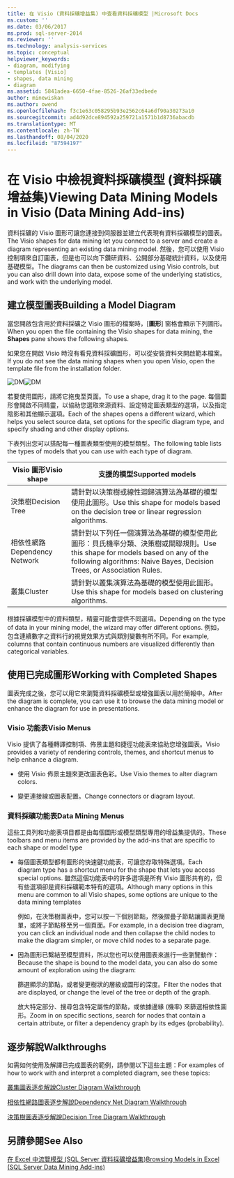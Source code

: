 ```yaml
---
title: 在 Visio (資料採礦增益集) 中查看資料採礦模型 |Microsoft Docs
ms.custom: ''
ms.date: 03/06/2017
ms.prod: sql-server-2014
ms.reviewer: ''
ms.technology: analysis-services
ms.topic: conceptual
helpviewer_keywords:
- diagram, modifying
- templates [Visio]
- shapes, data mining
- diagram
ms.assetid: 5841adea-6650-4fae-8526-26af33edbede
author: minewiskan
ms.author: owend
ms.openlocfilehash: f3c1e63c058295b93e2562c64a6df90a30273a10
ms.sourcegitcommit: ad4d92dce894592a259721a1571b1d8736abacdb
ms.translationtype: MT
ms.contentlocale: zh-TW
ms.lasthandoff: 08/04/2020
ms.locfileid: "87594197"
---
```

# <a name="viewing-data-mining-models-in-visio-data-mining-add-ins"></a><span data-ttu-id="b4120-102">在 Visio 中檢視資料採礦模型 (資料採礦增益集)</span><span class="sxs-lookup"><span data-stu-id="b4120-102">Viewing Data Mining Models in Visio (Data Mining Add-ins)</span></span>
  <span data-ttu-id="b4120-103">資料採礦的 Visio 圖形可讓您連接到伺服器並建立代表現有資料採礦模型的圖表。</span><span class="sxs-lookup"><span data-stu-id="b4120-103">The Visio shapes for data mining let you connect to a server and create a diagram representing an existing data mining model.</span></span> <span data-ttu-id="b4120-104">然後，您可以使用 Visio 控制項來自訂圖表，但是也可以向下鑽研資料、公開部分基礎統計資料，以及使用基礎模型。</span><span class="sxs-lookup"><span data-stu-id="b4120-104">The diagrams can then be customized using Visio controls, but you can also drill down into data, expose some of the underlying statistics, and work with the underlying model.</span></span>  
  
## <a name="building-a-model-diagram"></a><span data-ttu-id="b4120-105">建立模型圖表</span><span class="sxs-lookup"><span data-stu-id="b4120-105">Building a Model Diagram</span></span>  
 <span data-ttu-id="b4120-106">當您開啟包含用於資料採礦之 Visio 圖形的檔案時，[**圖形**] 窗格會顯示下列圖形。</span><span class="sxs-lookup"><span data-stu-id="b4120-106">When you open the file containing the Visio shapes for data mining, the **Shapes** pane shows the following shapes.</span></span>  
  
 <span data-ttu-id="b4120-107">如果您在開啟 Visio 時沒有看見資料採礦圖形，可以從安裝資料夾開啟範本檔案。</span><span class="sxs-lookup"><span data-stu-id="b4120-107">If you do not see the data mining shapes when you open Visio, open the template file from the installation folder.</span></span>  
  
 <span data-ttu-id="b4120-108">![DM](media/dm-stencil.gif "DM")</span><span class="sxs-lookup"><span data-stu-id="b4120-108">![DM](media/dm-stencil.gif "DM")</span></span>  
  
 <span data-ttu-id="b4120-109">若要使用圖形，請將它拖曳至頁面。</span><span class="sxs-lookup"><span data-stu-id="b4120-109">To use a shape, drag it to the page.</span></span> <span data-ttu-id="b4120-110">每個圖形會開啟不同精靈，以協助您選取來源資料、設定特定圖表類型的選項，以及指定陰影和其他顯示選項。</span><span class="sxs-lookup"><span data-stu-id="b4120-110">Each of the shapes opens a different wizard, which helps you select source data, set options for the specific diagram type, and specify shading and other display options.</span></span>  
  
 <span data-ttu-id="b4120-111">下表列出您可以搭配每一種圖表類型使用的模型類型。</span><span class="sxs-lookup"><span data-stu-id="b4120-111">The following table lists the types of models that you can use with each type of diagram.</span></span>  
  
|<span data-ttu-id="b4120-112">Visio 圖形</span><span class="sxs-lookup"><span data-stu-id="b4120-112">Visio shape</span></span>|<span data-ttu-id="b4120-113">支援的模型</span><span class="sxs-lookup"><span data-stu-id="b4120-113">Supported models</span></span>|  
|-----------------|----------------------|  
|<span data-ttu-id="b4120-114">決策樹</span><span class="sxs-lookup"><span data-stu-id="b4120-114">Decision Tree</span></span>|<span data-ttu-id="b4120-115">請針對以決策樹或線性迴歸演算法為基礎的模型使用此圖形。</span><span class="sxs-lookup"><span data-stu-id="b4120-115">Use this shape for models based on the decision tree or linear regression algorithms.</span></span>|  
|<span data-ttu-id="b4120-116">相依性網路</span><span class="sxs-lookup"><span data-stu-id="b4120-116">Dependency Network</span></span>|<span data-ttu-id="b4120-117">請針對以下列任一個演算法為基礎的模型使用此圖形：貝氏機率分類、決策樹或關聯規則。</span><span class="sxs-lookup"><span data-stu-id="b4120-117">Use this shape for models based on any of the following algorithms: Naive Bayes, Decision Trees, or Association Rules.</span></span>|  
|<span data-ttu-id="b4120-118">叢集</span><span class="sxs-lookup"><span data-stu-id="b4120-118">Cluster</span></span>|<span data-ttu-id="b4120-119">請針對以叢集演算法為基礎的模型使用此圖形。</span><span class="sxs-lookup"><span data-stu-id="b4120-119">Use this shape for models based on clustering algorithms.</span></span>|  
  
 <span data-ttu-id="b4120-120">根據採礦模型中的資料類型，精靈可能會提供不同選項。</span><span class="sxs-lookup"><span data-stu-id="b4120-120">Depending on the type of data in your mining model, the wizard may offer different options.</span></span> <span data-ttu-id="b4120-121">例如，包含連續數字之資料行的視覺效果方式與類別變數有所不同。</span><span class="sxs-lookup"><span data-stu-id="b4120-121">For example, columns that contain continuous numbers are visualized differently than categorical variables.</span></span>  
  
## <a name="working-with-completed-shapes"></a><span data-ttu-id="b4120-122">使用已完成圖形</span><span class="sxs-lookup"><span data-stu-id="b4120-122">Working with Completed Shapes</span></span>  
 <span data-ttu-id="b4120-123">圖表完成之後，您可以用它來瀏覽資料採礦模型或增強圖表以用於簡報中。</span><span class="sxs-lookup"><span data-stu-id="b4120-123">After the diagram is complete, you can use it to browse the data mining model or enhance the diagram for use in presentations.</span></span>  
  
### <a name="visio-menus"></a><span data-ttu-id="b4120-124">Visio 功能表</span><span class="sxs-lookup"><span data-stu-id="b4120-124">Visio Menus</span></span>  
 <span data-ttu-id="b4120-125">Visio 提供了各種轉譯控制項、佈景主題和捷徑功能表來協助您增強圖表。</span><span class="sxs-lookup"><span data-stu-id="b4120-125">Visio provides a variety of rendering controls, themes, and shortcut menus to help enhance a diagram.</span></span>  
  
-   <span data-ttu-id="b4120-126">使用 Visio 佈景主題來更改圖表色彩。</span><span class="sxs-lookup"><span data-stu-id="b4120-126">Use Visio themes to alter diagram colors.</span></span>  
  
-   <span data-ttu-id="b4120-127">變更連接線或圖表配置。</span><span class="sxs-lookup"><span data-stu-id="b4120-127">Change connectors or diagram layout.</span></span>  
  
### <a name="data-mining-menus"></a><span data-ttu-id="b4120-128">資料採礦功能表</span><span class="sxs-lookup"><span data-stu-id="b4120-128">Data Mining Menus</span></span>  
 <span data-ttu-id="b4120-129">這些工具列和功能表項目都是由每個圖形或模型類型專用的增益集提供的。</span><span class="sxs-lookup"><span data-stu-id="b4120-129">These toolbars and menu items are provided by the add-ins that are specific to each shape or model type</span></span>  
  
-   <span data-ttu-id="b4120-130">每個圖表類型都有圖形的快速鍵功能表，可讓您存取特殊選項。</span><span class="sxs-lookup"><span data-stu-id="b4120-130">Each diagram type has a shortcut menu for the shape that lets you access special options.</span></span> <span data-ttu-id="b4120-131">雖然這個功能表中的許多選項是所有 Visio 圖形共有的，但有些選項卻是資料採礦範本特有的選項。</span><span class="sxs-lookup"><span data-stu-id="b4120-131">Although many options in this menu are common to all Visio shapes, some options are unique to the data mining templates</span></span>  
  
     <span data-ttu-id="b4120-132">例如，在決策樹圖表中，您可以按一下個別節點，然後摺疊子節點讓圖表更簡單，或將子節點移至另一個頁面。</span><span class="sxs-lookup"><span data-stu-id="b4120-132">For example, in a decision tree diagram, you can click an individual node and then collapse the child nodes to make the diagram simpler, or move child nodes to a separate page.</span></span>  
  
-   <span data-ttu-id="b4120-133">因為圖形已繫結至模型資料，所以您也可以使用圖表來進行一些瀏覽動作：</span><span class="sxs-lookup"><span data-stu-id="b4120-133">Because the shape is bound to the model data, you can also do some amount of exploration using the diagram:</span></span>  
  
     <span data-ttu-id="b4120-134">篩選顯示的節點，或者變更樹狀的層級或圖形的深度。</span><span class="sxs-lookup"><span data-stu-id="b4120-134">Filter the nodes that are displayed, or change the level of the tree or depth of the graph.</span></span>  
  
     <span data-ttu-id="b4120-135">放大特定部分、搜尋包含特定屬性的節點，或依據邊緣 (機率) 來篩選相依性圖形。</span><span class="sxs-lookup"><span data-stu-id="b4120-135">Zoom in on specific sections, search for nodes that contain a certain attribute, or filter a dependency graph by its edges (probability).</span></span>  
  
## <a name="walkthroughs"></a><span data-ttu-id="b4120-136">逐步解說</span><span class="sxs-lookup"><span data-stu-id="b4120-136">Walkthroughs</span></span>  
 <span data-ttu-id="b4120-137">如需如何使用及解譯已完成圖表的範例，請參閱以下這些主題：</span><span class="sxs-lookup"><span data-stu-id="b4120-137">For examples of how to work with and interpret a completed diagram, see these topics:</span></span>  
  
 [<span data-ttu-id="b4120-138">叢集圖表逐步解說</span><span class="sxs-lookup"><span data-stu-id="b4120-138">Cluster Diagram Walkthrough</span></span>](cluster-diagram-walkthrough-data-mining-add-ins.md)  
  
 [<span data-ttu-id="b4120-139">相依性網路圖表逐步解說</span><span class="sxs-lookup"><span data-stu-id="b4120-139">Dependency Net Diagram Walkthrough</span></span>](dependency-network-diagram-walkthrough-data-mining-add-ins.md)  
  
 [<span data-ttu-id="b4120-140">決策樹圖表逐步解說</span><span class="sxs-lookup"><span data-stu-id="b4120-140">Decision Tree Diagram Walkthrough</span></span>](decision-tree-diagram-walkthrough-data-mining-add-ins.md)  
  
## <a name="see-also"></a><span data-ttu-id="b4120-141">另請參閱</span><span class="sxs-lookup"><span data-stu-id="b4120-141">See Also</span></span>  
 [<span data-ttu-id="b4120-142">在 Excel 中流覽模型 &#40;SQL Server 資料採礦增益集&#41;</span><span class="sxs-lookup"><span data-stu-id="b4120-142">Browsing Models in Excel &#40;SQL Server Data Mining Add-ins&#41;</span></span>](browsing-models-in-excel-sql-server-data-mining-add-ins.md)  
  
  
